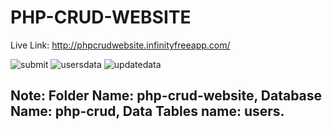 # PHP-CRUD-WEBSITE

Live Link: http://phpcrudwebsite.infinityfreeapp.com/

![submit](https://github.com/Rahat848/php-crud-website/assets/136954767/64b39588-7e82-4765-97a2-b687a454613d)
![usersdata](https://github.com/Rahat848/php-crud-website/assets/136954767/f898ed23-0e35-460e-b141-274eb73b8b63)
![updatedata](https://github.com/Rahat848/php-crud-website/assets/136954767/a59f15db-f47c-4a6e-a9fd-6a94ac04c200)

<h2>Note: Folder Name: php-crud-website, Database Name: php-crud, Data Tables name: users.</h1>
